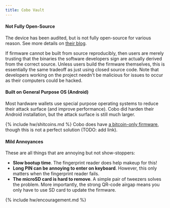 ```yaml
---
title: Cobo Vault
---
```


#### Not Fully Open-Source
The device has been audited, but is not fully open-source for various reason.
See more details on [their blog](https://medium.com/cobo-vault/on-open-source-and-transparency-7f516f80b8d).

If firmware cannot be built from source reproducibly, then users are merely trusting that the binaries the software developers sign are actually derived from the correct source.
Unless users build the firmware themselves, this is essentially the same tradeoff as just using closed source code.
Note that developers working on the project needn't be malicious for issues to occur as their computers could be hacked.

#### Built on General Purpose OS (Android)
Most hardware wallets use special purpose operating systems to reduce their attack surface (and improve performance).
Cobo did harden their Android installation, but the attack surface is still much larger.

{% include hw/shitcoins.md %}
Cobo does have [a bitcoin-only firmware](https://cobo.com/hardware-wallet), though this is not a perfect solution (TODO: add link).


#### Mild Annoyances
These are all things that are annoying but not show-stoppers:
* **Slow bootup time**.
The fingerprint reader does help makeup for this!
* **Long PIN can be annoying to enter on keyboard**.
However, this only matters when the fingerprint reader fails.
* **The microSD card is hard to remove**.
A simple pair of tweezers solves the problem.
More importantly, the strong QR-code airgap means you only have to use SD card to update the firmware.


{% include hw/encouragement.md %}
